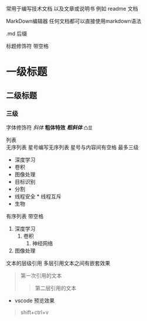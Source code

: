 
常用于编写技术文档 以及文章或说明书
例如 readme 文档

MarkDown编辑器
任何文档都可以直接使用markdown语法   

.md  后缀  

标题修饰符  带空格
# 一级标题
## 二级标题
### 三级

字体修饰符
*斜体*
**粗体特效**
***粗斜体***
`凸显`

列表  
无序列表 星号编写无序列表  星号与内容间有空格  最多三级        
* 深度学习
* 卷积
* 图像处理
 * 目标识别
  * 分割
* 线程安全
      * 线程互斥
* 生物

有序列表  带空格
1. 深度学习
      1. 卷积
            1. 神经网络
5. 图像处理

文本的层级引用   多层引用文本之间有嵌套效果
> 第一次引用的文本
>> 第二层引用的文本

* vscode 预览效果
> shift+ctrl+v

